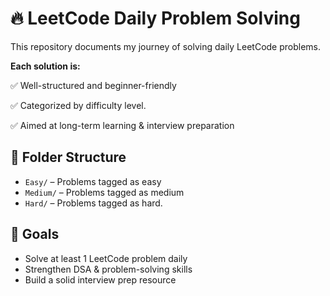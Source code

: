 # 🔥 LeetCode Daily Problem Solving

This repository documents my journey of solving daily LeetCode problems.

**Each solution is:**

 ✅ Well-structured and beginner-friendly
 
 ✅ Categorized by difficulty level.
 
 ✅ Aimed at long-term learning & interview preparation

## 📁 Folder Structure

- `Easy/` – Problems tagged as easy
- `Medium/` – Problems tagged as medium
- `Hard/` – Problems tagged as hard.

## 🚀 Goals

 - Solve at least 1 LeetCode problem daily
 - Strengthen DSA & problem-solving skills
 - Build a solid interview prep resource
